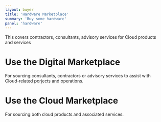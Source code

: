 ```yaml
---
layout: buyer
title: 'Hardware Marketplace'
summary: 'Buy some hardware'
panel: 'hardware'
---
```


This covers contractors, consultants, advisory services for Cloud products and services

# Use the Digital Marketplace

For sourcing consultants, contractors or advisory services to assist with Cloud-related porjects and operations.

# Use the Cloud Marketplace

For sourcing both cloud products and associated services.
